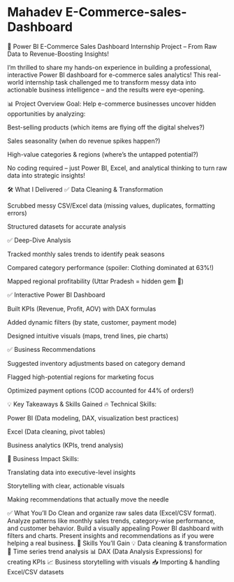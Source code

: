 # Mahadev E-Commerce-sales-Dashboard

🚀 Power BI E-Commerce Sales Dashboard Internship Project – From Raw Data to Revenue-Boosting Insights!

I’m thrilled to share my hands-on experience in building a professional, interactive Power BI dashboard for e-commerce sales analytics! This real-world internship task challenged me to transform messy data into actionable business intelligence – and the results were eye-opening.

📊 Project Overview
Goal: Help e-commerce businesses uncover hidden opportunities by analyzing:

Best-selling products (which items are flying off the digital shelves?)

Sales seasonality (when do revenue spikes happen?)

High-value categories & regions (where’s the untapped potential?)

No coding required – just Power BI, Excel, and analytical thinking to turn raw data into strategic insights!

🛠 What I Delivered
✅ Data Cleaning & Transformation

Scrubbed messy CSV/Excel data (missing values, duplicates, formatting errors)

Structured datasets for accurate analysis

✅ Deep-Dive Analysis

Tracked monthly sales trends to identify peak seasons

Compared category performance (spoiler: Clothing dominated at 63%!)

Mapped regional profitability (Uttar Pradesh = hidden gem 💎)

✅ Interactive Power BI Dashboard

Built KPIs (Revenue, Profit, AOV) with DAX formulas

Added dynamic filters (by state, customer, payment mode)

Designed intuitive visuals (maps, trend lines, pie charts)

✅ Business Recommendations

Suggested inventory adjustments based on category demand

Flagged high-potential regions for marketing focus

Optimized payment options (COD accounted for 44% of orders!)

💡 Key Takeaways & Skills Gained
🔥 Technical Skills:

Power BI (Data modeling, DAX, visualization best practices)

Excel (Data cleaning, pivot tables)

Business analytics (KPIs, trend analysis)

🚀 Business Impact Skills:

Translating data into executive-level insights

Storytelling with clear, actionable visuals

Making recommendations that actually move the needle

✅ What You’ll Do
Clean and organize raw sales data (Excel/CSV format).
Analyze patterns like monthly sales trends, category-wise performance, and customer behavior.
Build a visually appealing Power BI dashboard with filters and charts.
Present insights and recommendations as if you were helping a real business.
🎯 Skills You’ll Gain
💡 Data cleaning & transformation
📆 Time series trend analysis
📊 DAX (Data Analysis Expressions) for creating KPIs
📈 Business storytelling with visuals
📥 Importing & handling Excel/CSV datasets
